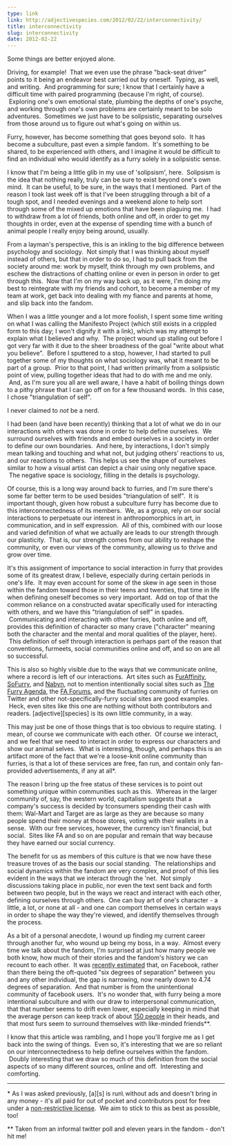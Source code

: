 ```yaml
---
type: link
link: http://adjectivespecies.com/2012/02/22/interconnectivity/
title: interconnectivity
slug: interconnectivity
date: 2012-02-22
---
```


Some things are better enjoyed alone.

Driving, for example!  That we even use the phrase "back-seat driver" points to
it being an endeavor best carried out by oneself.  Typing, as well, and writing.
 And programming for sure; I know that I certainly have a difficult time with
paired programming (because I'm right, of course).  Exploring one's own
emotional state, plumbing the depths of one's psyche, and working through one's
own problems are certainly meant to be solo adventures.  Sometimes we just have
to be solipsistic, separating ourselves from those around us to figure out
what's going on within us.

Furry, however, has become something that goes beyond solo.  It has become a
subculture, past even a simple fandom.  It's something to be shared, to be
experienced with others, and I imagine it would be difficult to find an
individual who would identify as a furry solely in a solipsistic sense.
<!--more-->

I know that I'm being a little glib in my use of 'solipsism', here.  Solipsism
is the idea that nothing really, truly can be sure to exist beyond one's own
mind.  It can be useful, to be sure, in the ways that I mentioned.  Part of the
reason I took last week off is that I've been struggling through a bit of a
tough spot, and I needed evenings and a weekend alone to help sort through some
of the mixed up emotions that have been plaguing me.  I had to withdraw from a
lot of friends, both online and off, in order to get my thoughts in order, even
at the expense of spending time with a bunch of animal people I really enjoy
being around, usually.

From a layman's perspective, this is an inkling to the big difference between
psychology and sociology.  Not simply that I was thinking about myself instead
of others, but that in order to do so, I had to pull back from the society
around me: work by myself, think through my own problems, and eschew the
distractions of chatting online or even in person in order to get through this.
 Now that I'm on my way back up, as it were, I'm doing my best to reintegrate
with my friends and cohort, to become a member of my team at work, get back into
dealing with my fiance and parents at home, and slip back into the fandom.

When I was a little younger and a lot more foolish, I spent some time writing on
what I was calling the Manifesto Project (which still exists in a crippled form
to this day; I won't dignify it with a link), which was my attempt to explain
what I believed and why.  The project wound up stalling out before I got very
far with it due to the sheer broadness of the goal "write about what you
believe".  Before I sputtered to a stop, however, I had started to pull together
some of my thoughts on what sociology was, what it meant to be part of a group.
 Prior to that point, I had written primarily from a solipsistic point of view,
pulling together ideas that had to do with me and me only.  And, as I'm sure you
all are well aware, I have a habit of boiling things down to a pithy phrase that
I can go off on for a few thousand words.  In this case, I chose "triangulation
of self".

I never claimed to *not* be a nerd.

I had been (and have been recently) thinking that a lot of what we do in our
interactions with others was done in order to help define ourselves.  We
surround ourselves with friends and embed ourselves in a society in order to
define our own boundaries.  And here, by interactions, I don't simply mean
talking and touching and what not, but judging others' reactions to us, and our
reactions to others.  This helps us see the shape of ourselves similar to how a
visual artist can depict a chair using only negative space.  The negative space
is sociology, filling in the details is psychology.

Of course, this is a long way around back to furries, and I'm sure there's some
far better term to be used besides "triangulation of self".  It is important
though, given how robust a subculture furry has become due to this
interconnectedness of its members.  We, as a group, rely on our social
interactions to perpetuate our interest in anthropomorphics in art, in
communication, and in self expression.  All of this, combined with our loose and
varied definition of what we actually are leads to our strength through our
plasticity.  That is, our strength comes from our ability to reshape the
community, or even our views of the community, allowing us to thrive and grow
over time.

It's this assignment of importance to social interaction in furry that provides
some of its greatest draw, I believe, especially during certain periods in one's
life.  It may even account for some of the skew in age seen in those within the
fandom toward those in their teens and twenties, that time in life when defining
oneself becomes so very important.  Add on top of that the common reliance on a
constructed avatar specifically used for interacting with others, and we have
this "triangulation of self" in spades.  Communicating and interacting with
other furries, both online and off, provides this definition of character so
many crave ("character" meaning both the character and the mental and moral
qualities of the player, here).  This definition of self through interaction is
perhaps part of the reason that conventions, furmeets, social communities online
and off, and so on are all so successful.

This is also so highly visible due to the ways that we communicate online, where
a record is left of our interactions.  Art sites such as
[FurAffinity](http://furaffinity.net), [SoFurry](http://sofurry.com), and
[Nabyn](http://nabyn.com), not to mention intentionally
social sites such as [The Furry Agenda](http://www.furryagenda.com), the [FA
Forums](http://forums.furaffinity.net/), and the fluctuating community of
furries on Twitter and other not-specifically-furry social sites are good
examples.  Heck, even sites like this one are nothing without both contributors
and readers.  \[adjective\]\[species\] is its own little community, in a way.

This may just be one of those things that is too obvious to require stating.  I
mean, of course we communicate with each other.  Of course we interact, and we
feel that we need to interact in order to express our characters and show our
animal selves.  What is interesting, though, and perhaps this is an artifact
more of the fact that we're a loose-knit online community than furries, is that
a lot of these services are free, fan run, and contain only fan-provided
advertisements, if any at all\*.

The reason I bring up the free status of these services is to point out
something unique within communities such as this.  Whereas in the larger
community of, say, the western world, capitalism suggests that a company's
success is decided by tconsumers spending their cash with them: Wal-Mart and
Target are as large as they are because so many people spend their money at
those stores, voting with their wallets in a sense.  With our free services,
however, the currency isn't financial, but social.  Sites like FA and so on are
popular and remain that way because they have earned our social currency.

The benefit for us as members of this culture is that we now have these treasure
troves of as the basis our social standing.  The relationships and social
dynamics within the fandom are very complex, and proof of this lies evident in
the ways that we interact through the 'net.  Not simply discussions taking place
in public, nor even the text sent back and forth between two people, but in the
ways we react and interact with each other, defining ourselves through others.
 One can buy art of one's character - a little, a lot, or none at all - and one
can comport themselves in certain ways in order to shape the way they're viewed,
and identify themselves through the process.

As a bit of a personal anecdote, I wound up finding my current career through
another fur, who wound up being my boss, in a way.  Almost every time we talk
about the fandom, I'm surprised at just how many people we both know, how much
of their stories and the fandom's history we can recount to each other.  It was
[recently
estimated](http://flowingdata.com/2011/11/30/four-degrees-of-separation/) that,
on Facebook, rather than there being the oft-quoted "six degrees of separation"
between you and any other individual, the gap is narrowing, now nearly down to
4.74 degrees of separation.   And that number is from the unintentional
community of facebook users.  It's no wonder that, with furry being a more
intentional subculture and with our draw to interpersonal communication, that
that number seems to drift even lower, especially keeping in mind that the
average person can keep track of about [150
people](http://www.cracked.com/article_14990_what-monkeysphere.html) in their
heads, and that most furs seem to surround themselves with like-minded
friends\*\*.

I know that this article was rambling, and I hope you'll forgive me as I get
back into the swing of things.  Even so, it's interesting that we are so reliant
on our interconnectedness to help define ourselves within the fandom.  Doubly
interesting that we draw so much of this definition from the social aspects of
so many different sources, online and off.  Interesting and comforting.

-----

\* As I was asked previously, \[a\]\[s\] is run\ without ads and doesn't bring
in any money - it's all paid for out of pocket and contributors post for free
under a [non-restrictive
license](http://creativecommons.org/licenses/by-nc-sa/3.0/).  We aim to stick to
this as best as possible, too!

\*\* Taken from an informal twitter poll and eleven years in the fandom - don't
hit me!

